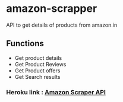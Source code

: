 # amazon-scrapper
API to get details of products from amazon.in

## Functions
- Get product details
- Get Product Reviews
- Get Product offers
- Get Search results

### Heroku link : [Amazon Scraper API](https://infinium-amazon-scraper.herokuapp.com/)
